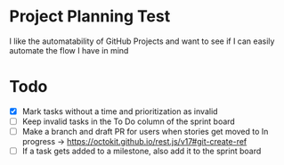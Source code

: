 # Project Planning Test

I like the automatability of GitHub Projects and want to see if I can easily automate the flow I have in mind

# Todo

- [x] Mark tasks without a time and prioritization as invalid
- [ ] Keep invalid tasks in the To Do column of the sprint board
- [ ] Make a branch and draft PR for users when stories get moved to In progress -> https://octokit.github.io/rest.js/v17#git-create-ref
- [ ] If a task gets added to a milestone, also add it to the sprint board
